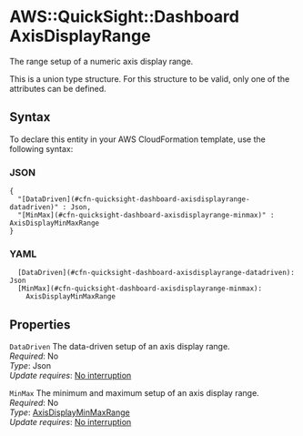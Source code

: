 # AWS::QuickSight::Dashboard AxisDisplayRange<a name="aws-properties-quicksight-dashboard-axisdisplayrange"></a>

The range setup of a numeric axis display range\.

This is a union type structure\. For this structure to be valid, only one of the attributes can be defined\.

## Syntax<a name="aws-properties-quicksight-dashboard-axisdisplayrange-syntax"></a>

To declare this entity in your AWS CloudFormation template, use the following syntax:

### JSON<a name="aws-properties-quicksight-dashboard-axisdisplayrange-syntax.json"></a>

```
{
  "[DataDriven](#cfn-quicksight-dashboard-axisdisplayrange-datadriven)" : Json,
  "[MinMax](#cfn-quicksight-dashboard-axisdisplayrange-minmax)" : AxisDisplayMinMaxRange
}
```

### YAML<a name="aws-properties-quicksight-dashboard-axisdisplayrange-syntax.yaml"></a>

```
  [DataDriven](#cfn-quicksight-dashboard-axisdisplayrange-datadriven): Json
  [MinMax](#cfn-quicksight-dashboard-axisdisplayrange-minmax): 
    AxisDisplayMinMaxRange
```

## Properties<a name="aws-properties-quicksight-dashboard-axisdisplayrange-properties"></a>

`DataDriven`  <a name="cfn-quicksight-dashboard-axisdisplayrange-datadriven"></a>
The data\-driven setup of an axis display range\.  
*Required*: No  
*Type*: Json  
*Update requires*: [No interruption](https://docs.aws.amazon.com/AWSCloudFormation/latest/UserGuide/using-cfn-updating-stacks-update-behaviors.html#update-no-interrupt)

`MinMax`  <a name="cfn-quicksight-dashboard-axisdisplayrange-minmax"></a>
The minimum and maximum setup of an axis display range\.  
*Required*: No  
*Type*: [AxisDisplayMinMaxRange](aws-properties-quicksight-dashboard-axisdisplayminmaxrange.md)  
*Update requires*: [No interruption](https://docs.aws.amazon.com/AWSCloudFormation/latest/UserGuide/using-cfn-updating-stacks-update-behaviors.html#update-no-interrupt)